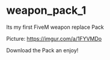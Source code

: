 # weapon_pack_1
Its my first FiveM weapon replace Pack


Picture: https://imgur.com/a/1FYVMDo

Download the Pack an enjoy!
